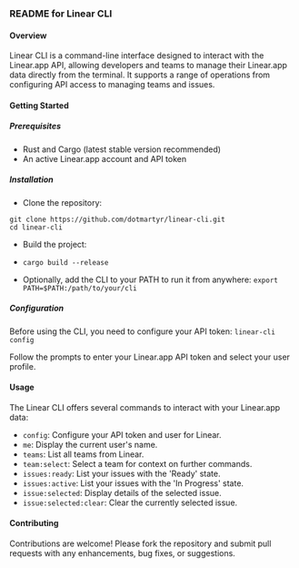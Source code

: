 


### README for Linear CLI

#### Overview

Linear CLI is a command-line interface designed to interact with the Linear.app API, allowing developers and teams to manage their Linear.app data directly from the terminal. It supports a range of operations from configuring API access to managing teams and issues.

#### Getting Started

##### Prerequisites

-   Rust and Cargo (latest stable version recommended)
-   An active Linear.app account and API token

##### Installation

- Clone the repository:
```
git clone https://github.com/dotmartyr/linear-cli.git
cd linear-cli
```
    
-   Build the project:
-   `cargo build --release` 
    
-   Optionally, add the CLI to your PATH to run it from anywhere:
  `export PATH=$PATH:/path/to/your/cli` 
    
##### Configuration

Before using the CLI, you need to configure your API token:
`linear-cli config` 

Follow the prompts to enter your Linear.app API token and select your user profile.

#### Usage

The Linear CLI offers several commands to interact with your Linear.app data:

-   `config`: Configure your API token and user for Linear.
-   `me`: Display the current user's name.
-   `teams`: List all teams from Linear.
-   `team:select`: Select a team for context on further commands.
-   `issues:ready`: List your issues with the 'Ready' state.
-   `issues:active`: List your issues with the 'In Progress' state.
-   `issue:selected`: Display details of the selected issue.
-   `issue:selected:clear`: Clear the currently selected issue.

#### Contributing

Contributions are welcome! Please fork the repository and submit pull requests with any enhancements, bug fixes, or suggestions.


